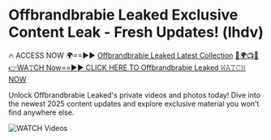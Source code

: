 # Offbrandbrabie Leaked Exclusive Content Leak - Fresh Updates! (lhdv)

🔥 ACCESS NOW 🌍==►► <a href="https://tinyurl.com/3fjeunct" rel="nofollow">Offbrandbrabie Leaked Latest Collection</a></h3>
[🔴🌍📺📱👉WA𝚃CH Now==►► CLICK HERE TO Offbrandbrabie Leaked 𝚆𝙰𝚃𝙲𝙷 NOW](https://tinyurl.com/3fjeunct)

Unlock Offbrandbrabie Leaked's private videos and photos today! Dive into the newest 2025 content updates and explore exclusive material you won’t find anywhere else.


<a href="https://tinyurl.com/3fjeunct" rel="nofollow" data-target="animated-image.originalLink"><img src="https://camo.githubusercontent.com/8a4f000d20f83aca3bf7ec5f350d767afa0574a8a352519fd8cfa583a6f93a33/68747470733a2f2f692e696d6775722e636f6d2f644a486b345a712e676966" alt="WATCH Videos" data-canonical-src="https://i.imgur.com/dJHk4Zq.gif" style="max-width: 100%; display: inline-block;" data-target="animated-image.originalImage"></a>
